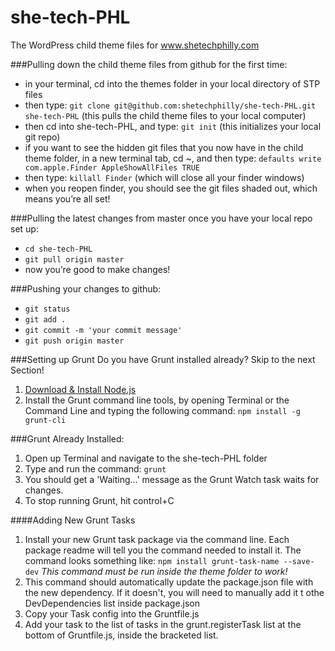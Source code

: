 she-tech-PHL
======

The WordPress child theme files for www.shetechphilly.com

###Pulling down the child theme files from github for the first time:

* in your terminal, cd into the themes folder in your local directory of STP files
* then type: `git clone git@github.com:shetechphilly/she-tech-PHL.git she-tech-PHL` (this pulls the child theme files to your local computer)
* then cd into she-tech-PHL, and type: `git init` (this initializes your local git repo)
* if you want to see the hidden git files that you now have in the child theme folder, in a new terminal tab, cd ~, and then type:  `defaults write com.apple.Finder AppleShowAllFiles TRUE`
* then type: `killall Finder` (which will close all your finder windows)
* when you reopen finder, you should see the git files shaded out, which means you’re all set!

###Pulling the latest changes from master once you have your local repo set up:

* `cd she-tech-PHL`
* `git pull origin master`
* now you’re good to make changes!

###Pushing your changes to github:

* `git status`
* `git add .`
* `git commit -m 'your commit message'`
* `git push origin master`


###Setting up Grunt
Do you have Grunt installed already? Skip to the next Section!

1. [Download & Install Node.js](http://nodejs.org/)
2. Install the Grunt command line tools, by opening Terminal or the Command Line and typing the following command: `npm install -g grunt-cli`

###Grunt Already Installed:
1. Open up Terminal and navigate to the she-tech-PHL folder
2. Type and run the command: `grunt`
3. You should get a 'Waiting...' message as the Grunt Watch task waits for changes.
4. To stop running Grunt, hit control+C

####Adding New Grunt Tasks
1. Install your new Grunt task package via the command line. Each package readme will tell you the command needed to install it. The command looks something like: `npm install grunt-task-name --save-dev` *This command must be run inside the theme folder to work!* 
2. This command should automatically update the package.json file with the new dependency. If it doesn't, you will need to manually add it t othe DevDependencies list inside package.json
3. Copy your Task config into the Gruntfile.js
4. Add your task to the list of tasks in the grunt.registerTask list at the bottom of Gruntfile.js, inside the bracketed list.

